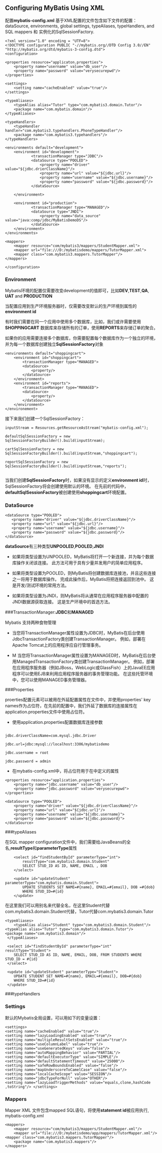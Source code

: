 ## Configuring MyBatis Using XML

配置**mybatis-config.xml**
基于XML配置的文件包含如下文件的配置：dataSource, environments, global settings, typeAliases, typeHandlers, and SQL mappers 和 实例化的SqlSessionFactory.


```{}
<?xml version="1.0" encoding = "UTF=8">
<!DOCTYPE configuration PUBLIC "-//mybatis.org//DTD Config 3.0//EN"
"http://mybatis.org/dtd/mybatis-3-config.dtd">
<configuration>

<properties resource="applicaton.properties">
	<property name="username" value="db_user"/>
	<property name="password" value="verysecurepwd"/>
</properties>

<settings>
	<setting name="cacheEnabled" value="true"/>
</settings>

<typeAliases>
	<typeAlias alias="Tutor" type="com.mybatis3.domain.Tutor"/>
	<package name="com.mybatis.domain"/>
</typeAliases>

<typeHandlers>
	<typeHandler handler="com.mybatis3.typehandlers.PhoneTypeHandler"/>
	<package name="com.mybatis3.typehandlers"/>
</typeHandlers>

<environments default="development">
	<environment id="development">
			<transactionManager type="JDBC"/>
			<dataSource type="POOLED">
				<property name="driver" value="${jdbc.drierClassName}"/>
				<property name="url" value="${jdbc.url}"/>
				<property name="username" value="${jdbc.username}"/>
				<property name="password" value="${jdbc.password}"/>
			</dataSource>
			
	</environment>	
	
	<environment id="production">
			<transactionManager type="MANAGED"/>
			<dataSource type="JNDI">
				<property name="data_source" value="java:comp/jdbc/MyBatisDemoDS"/>
			</dataSource>
	</environment>
</environments>

<mappers>
	<mapper resource="com/mybatis3/mappers/StudentMapper.xml">
	<mapper url="file:///D:/mybatisdemo/mappers/TutorMapper.xml">
	<mapper class="com.mybatis3.mappers.TutorMapper"/>
</mappers>

</configuration>

```

### Environment

Mybatis环境的配置仅需要改变development的值即可，比如**DEV**,**TEST**,**QA**,
**UAT** and **PRODUCTION**

当配置应用到生产环境服务器时，仅需要改变默认的生产环境到属性的**environment id**


有时我们需要在同一个应用中使用多个数据库，比如，我们或许需要使用**SHOPPINGCART**
数据库来存储所有的订单，使用**REPORTS**来存储订单的聚合。


如果你的应用需要连接多个数据库，你需要配置每个数据库作为一个独立的环境，并为每一个数据库创建独立**SqlSessionFactory**对象

```{}
<environments default="shoppingcart">
	<environment id="shoppingcart">
		<transactionManager type="MANAGED">
		<dataSource>
			<property/>
		</dataSource>
	</environment>
	<environment id="reports">
		<transactionManager type="MANAGED">
		<dataSource>
			<property/>
		</dataSource>
	</environment>
</environement>
```

接下来我们创建一个SqlSessionFactory：

```{}
inputStream = Resources.getResourceAsStream("mybatis-config.xml");

defaultSqlSessionFactory = new SqlSessionFactoryBuilder().build(inputStream);

cartSqlSessionFactory = new SqlSessionFactoryBuilder().build(inputStream,"shoppingcart");

reportSqlSessionFactory = new SqlSessionFactoryBuilder().build(inputStream,"reports");


```

当我们创建**SqlSessionFactory**时，如果没有显示的定义**environment id**时，SqlSessionFactory将会创建使用默认的环境。 在先前的代码中，**defaultSqlSessionFactory**被创建使用**shoppingcart**环境配置。



### DataSource

 ```{}
 <dataSource type="POOLED">
 	<property name="driver" value="${jdbc.driverClassName}"/>
 	<property name="url" value="${jdbc.url}"/>
 	<property name="username" value="${jdbc.username}"/>
 	<property name="password" value="${jdbc.password}"/>
 </dataSource>
 ```
 
 **dataSource**有三种类型**UNPOOLED**,**POOLED**,**JNDI**
 
- 如果将类型设置为UNPOOLED，MyBatis将打开一个新连接，并为每个数据库操作关闭该连接。 此方法可用于具有少量并发用户的简单应用程序。

- 如果将类型设置为POOLED，则MyBatis将创建数据库连接池，并且这些连接之一将用于数据库操作。 完成此操作后，MyBatis将把连接返回到池中。 这是开发/测试环境的常用方法。

- 如果将类型设置为JNDI，则MyBatis将从通常在应用程序服务器中配置的JNDI数据源获取连接。 这是生产环境中的首选方法。

###TransactionManager:**JDBC**和**MANAGED**

Mybatis 支持两种食物管理

-  当您将TransactionManager属性设置为JDBC时，MyBatis在后台使用JdbcTransactionFactory类创建TransactionManager。 例如，部署在Apache Tomcat上的应用程序应自行管理事务。

- M 当您将TransactionManager属性设置为MANAGED时，MyBatis在后台使用ManagedTransactionFactory类创建TransactionManager。
例如，部署在应用程序服务器（例如JBoss，WebLogic或GlassFish）上的JavaEE应用程序可以使用EJB来利用应用程序服务器的事务管理功能。 在这些托管环境中，您可以使用MANAGED事务管理器。



###Properties

proerties配置元素可以被用在外延配置属性在文件中，并使用properties' key names作为占位符，在先前的配置中，我们外延了数据库的连接属性在application.properties文件中使用占位符。

- 使用application.properties配置数据库连接参数

```{}

jdbc.driverClassName=com.mysql.jdbc.Driver

jdbc.url=jdbc:mysql://localhost:3306/mybatisdemo

jdbc.username = root

jdbc.password = admin

```


- 在mybatis-config.xml中，将占位符用于在中定义的属性

```{}
<properties resource="application.properties">
	<property name="jdbc.username" value="db_user"/>
	<property name="jdbc.password" value="verysecurepwd">
</properties>

<dataSource type="POOLED">
	<property name="driver" value="${jdbc.driverClassName}"/>
	<property name="url" value="${jdbc.url}"/>
	<property name="username" value="${jdbc.username}">
	<property name="password" value="${jdbc.password}">
</dataSource>
```

###typeAliases

在SQL mapper configuration文件中，我们需要给JavaBeans的全名,**resultType**和**parameterType**属性


```{}
	<select id="findStudentById" parameterType="int">
		resultType="com.mybatis3.domain.Student"
		SELECT STUD_ID AS ID, NAME, EMAIL , DOB
	</select>
	
	<update id="updateStudent" parameterType="com.mybatis.domain.Student">
		UPDATE STUDENTS SET NAME=#{name}, EMAIL=#{email}, DOB =#{dob}
		WHERE STUD_ID=#{id}
	</update>
```
在这里我们可以用别名来代替全名，在这里Student代替com.mybatis3.domain.Student代替，Tutor代替com.mybatis3.domain.Tutor

```{}
<typeAliases>
	<typeAlias alias="Student" type="com.mybatis3.domain.Student"/> 	<typeAlias alias="Tutor" type="com.mybatis3.domain.Tutor"/> 	<package name="com.mybatis3.domain"/>
 </typeAliases>
 
 <select id="findStudentById" parameterType="int" resultType="Student">
 	SELECT STUD_ID AS ID, NAME, EMAIL, DOB, FROM STUDENTS WHERE STUD_ID = #{id}
 </select>
 
 <update id="updateStudent" parameterType="Student">
 	UPDATE STUDENT SET NAME=#{name}, EMAIL=#{email}, DOB=#{dob}
 	WHERE STUD_ID=#{id}
 </update>
```





###typeHandlers




### Settings

默认的Mybatis全局设置，可以用如下的变量设置：
```{}
<settings>
<setting name="cacheEnabled" value="true"/>
<setting name="lazyLoadingEnabled" value="true"/>
<setting name="multipleResultSetsEnabled" value="true"/>
<setting name="useColumnLabel" value="true"/>
<setting name="useGeneratedKeys" value="false"/>
<setting name="autoMappingBehavior" value="PARTIAL"/>
<setting name="defaultExecutorType" value="SIMPLE"/>
<setting name="defaultStatementTimeout" value="25000"/>
<setting name="safeRowBoundsEnabled" value="false"/>
<setting name="mapUnderscoreToCamelCase" value="false"/>
<setting name="localCacheScope" value="SESSION"/>
<setting name="jdbcTypeForNull" value="OTHER"/>
<setting name="lazyLoadTriggerMethods" value="equals,clone,hashCode
,toString"/> </settings>
```

### Mappers

Mapper XML 文件包含mapped SQL语句，将使用**statement id**被应用执行,
mybatis-config.xml
```{}
<mappers>
	<mapper resource="com/mybatis3/mappers/StudentMapper.xml"/> 
	<mapper url="file:///D:/mybatisdemo/app/mappers/TutorMapper.xml"/> 	<mapper class="com.mybatis3.mappers.TutorMapper"/>
	<package name="com.mybatis3.mappers"/>
</mappers>

```

